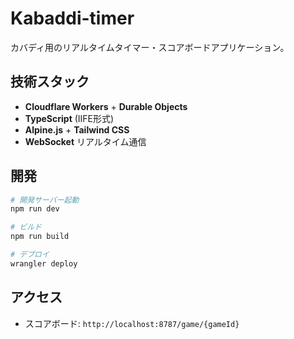 # Kabaddi-timer
カバディ用のリアルタイムタイマー・スコアボードアプリケーション。

## 技術スタック
- **Cloudflare Workers** + **Durable Objects**
- **TypeScript** (IIFE形式)
- **Alpine.js** + **Tailwind CSS**
- **WebSocket** リアルタイム通信

## 開発
```bash
# 開発サーバー起動
npm run dev

# ビルド
npm run build

# デプロイ
wrangler deploy
```

## アクセス
- スコアボード: `http://localhost:8787/game/{gameId}`

